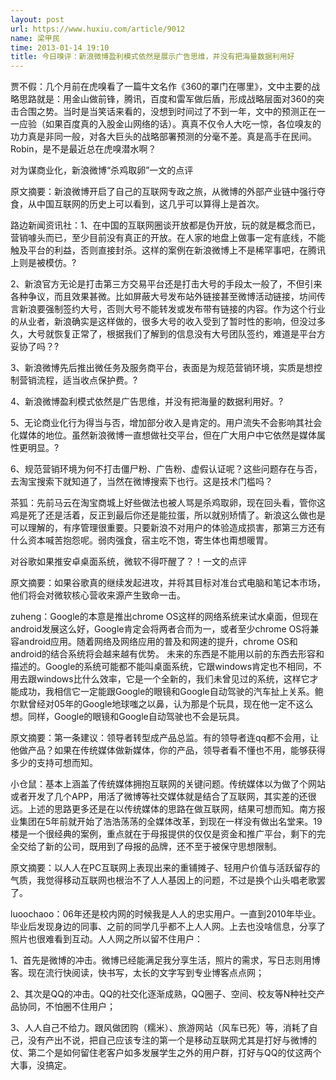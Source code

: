 ```yaml
---
layout: post
url: https://www.huxiu.com/article/9012
name: 梁甲民
time: 2013-01-14 19:10
title: 今日嗅评：新浪微博盈利模式依然是展示广告思维，并没有把海量数据利用好
---
```

贾不假：几个月前在虎嗅看了一篇牛文名作《360的罩门在哪里》，文中主要的战略思路就是：用金山做前锋，腾讯，百度和雷军做后盾，形成战略层面对360的突击合围之势。当时是当笑话来看的，没想到时间过了不到一年，文中的预测正在一一应验（如果百度真的入股金山网络的话）。真真不仅令人大吃一惊，各位嗅友的功力真是非同一般，对各大巨头的战略部署预测的分毫不差。真是高手在民间。 Robin，是不是最近总在虎嗅潜水啊？

对为谋商业化，新浪微博“杀鸡取卵”一文的点评

原文摘要：新浪微博开启了自己的互联网专政之旅，从微博的外部产业链中强行夺食，从中国互联网的历史上可以看到，这几乎可以算得上是首次。

路边新闻资讯社：1、在中国的互联网圈谈开放都是伪开放，玩的就是概念而已，营销噱头而已，至少目前没有真正的开放。在人家的地盘上做事一定有底线，不能触及平台的利益，否则直接封杀。这样的案例在新浪微博上不是稀罕事吧，在腾讯上则是被模仿。?

2、新浪官方无论是打击第三方交易平台还是打击大号的手段太一般了，不但引来各种争议，而且效果甚微。比如屏蔽大号发布站外链接甚至微博活动链接，坊间传言新浪要强制签约大号，否则大号不能转发或发布带有链接的内容。作为这个行业的从业者，新浪确实是这样做的，很多大号的收入受到了暂时性的影响，但没过多久，大号就恢复正常了，根据我们了解到的信息没有大号团队签约，难道是平台方妥协了吗？?

3、新浪微博先后推出微任务及服务商平台，表面是为规范营销环境，实质是想控制营销流程，适当收点保护费。?

4、新浪微博盈利模式依然是广告思维，并没有把海量的数据利用好。?

5、无论商业化行为得当与否，增加部分收入是肯定的。用户流失不会影响其社会化媒体的地位。虽然新浪微博一直想做社交平台，但在广大用户中它依然是媒体属性更明显。?

6、规范营销环境为何不打击僵尸粉、广告粉、虚假认证呢？这些问题存在与否，去淘宝搜索下就知道了，当然在微博搜索下也行。这是技术门槛吗？

茶狐：先前马云在淘宝商城上好些做法也被人骂是杀鸡取卵，现在回头看，管你这鸡是死了还是活着，反正到最后你还是能拉蛋，所以就别矫情了。新浪这么做也是可以理解的，有序管理很重要。只要新浪不对用户的体验造成损害，那第三方还有什么资本喊苦抱怨呢。弱肉强食，宿主吃不饱，寄生体也甭想暖胃。

对谷歌如果推安卓桌面系统，微软不得吓醒了？！一文的点评

原文摘要：如果谷歌真的继续发起进攻，并将其目标对准台式电脑和笔记本市场，他们将会对微软核心营收来源产生致命一击。

zuheng：Google的本意是推出chrome OS这样的网络系统来试水桌面，但现在android发展这么好，Google肯定会将两者合而为一，或者至少chrome OS将兼容android应用。随着网络及网络应用的普及和网速的提升，chrome OS和android的结合系统将会越来越有优势。 未来的东西是不能用以前的东西去形容和描述的。Google的系统可能都不能叫桌面系统，它跟windows肯定也不相同，不用去跟windows比什么效率，它是一个全新的，我们未曾见过的系统，这样它才能成功，我相信它一定能跟Google的眼镜和Google自动驾驶的汽车扯上关系。鲍尔默曾经对05年的Google地球嗤之以鼻，认为那是个玩具，现在他一定不这么想。同样，Google的眼镜和Google自动驾驶也不会是玩具。

原文摘要：第一条建议：领导者转型成产品总监。有的领导者连qq都不会用，让他做产品？如果在传统媒体做新媒体，你的产品，领导者看不懂也不用，能够获得多少的支持可想而知。

小仓鼠：基本上涵盖了传统媒体拥抱互联网的关键问题。传统媒体以为做了个网站或者开发了几个APP，用活了微博等社交媒体就是结合了互联网，其实差的还很远。上述的思路更多还是在以传统媒体的思路在做互联网，结果可想而知。南方报业集团在5年前就开始了浩浩荡荡的全媒体改革，到现在一样没有做出名堂来。19楼是一个很经典的案例，重点就在于母报提供的仅仅是资金和推广平台，剩下的完全交给了新的公司，既用到了母报的品牌，还不至于被保守思想限制。

原文摘要：以人人在PC互联网上表现出来的重铺摊子、轻用户价值与活跃留存的气质，我觉得移动互联网也根治不了人人基因上的问题，不过是换个山头唱老歌罢了。

luoochaoo：06年还是校内网的时候我是人人的忠实用户。一直到2010年毕业。毕业后发现身边的同事、之前的同学几乎都不上人人网。上去也没啥信息，分享了照片也很难看到互动。人人网之所以留不住用户：

1、首先是微博的冲击。微博已经能满足我分享生活，照片的需求，写日志则用博客。现在流行快阅读，快书写，太长的文字写到专业博客点点网；

2、其次是QQ的冲击。QQ的社交化逐渐成熟，QQ圈子、空间、校友等N种社交产品协同，不怕圈不住用户；

3、人人自己不给力。跟风做团购（糯米）、旅游网站（风车已死）等，消耗了自己，没有产出不说，把自己应该专注的第一个是移动互联网尤其是打好与微博的仗、第二个是如何留住老客户如多发展学生之外的用户群，打好与QQ的仗这两个大事，没搞定。

